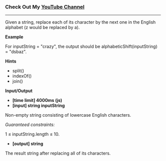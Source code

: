 ### Check Out My [YouTube Channel](https://www.YouTube.com/CodingTutorials360)

---

Given a string, replace each of its character by the next one in the English alphabet (z would be replaced by a).

**Example**

For inputString = "crazy", the output should be
alphabeticShift(inputString) = "dsbaz".

**Hints**

- split()
- indexOf()
- join()

**Input/Output**

- **[time limit] 4000ms (js)**
- **[input] string inputString**

Non-empty string consisting of lowercase English characters.

_Guaranteed constraints:_

1 ≤ inputString.length ≤ 10.

- **[output] string**

The result string after replacing all of its characters.
